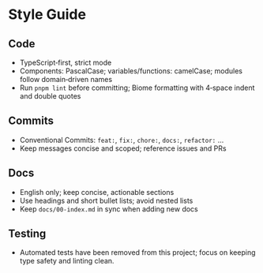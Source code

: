 # Style Guide

## Code
- TypeScript‑first, strict mode
- Components: PascalCase; variables/functions: camelCase; modules follow domain‑driven names
- Run `pnpm lint` before committing; Biome formatting with 4‑space indent and double quotes

## Commits
- Conventional Commits: `feat:`, `fix:`, `chore:`, `docs:`, `refactor:` …
- Keep messages concise and scoped; reference issues and PRs

## Docs
- English only; keep concise, actionable sections
- Use headings and short bullet lists; avoid nested lists
- Keep `docs/00-index.md` in sync when adding new docs

## Testing
- Automated tests have been removed from this project; focus on keeping type safety and linting clean.

